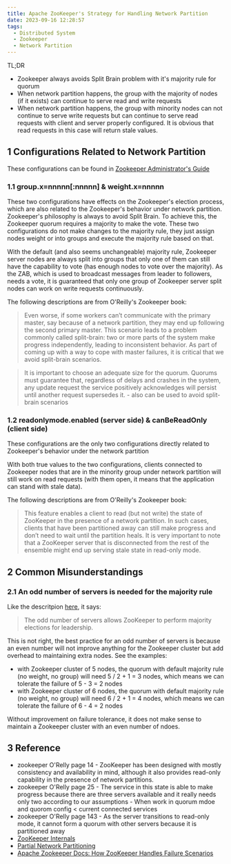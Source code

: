 ```yaml
---
title: Apache ZooKeeper's Strategy for Handling Network Partition
date: 2023-09-16 12:28:57
tags:
  - Distributed System
  - Zookeeper
  - Network Partition
---
```


TL;DR

- Zookeeper always avoids Split Brain problem with it's majority rule for quorum
- When network partition happens, the group with the majority of nodes (if it exists) can continue to serve read and write requests
- When network partition happens, the group with minority nodes can not continue to serve write requests but can continue to serve read requests with client and server properly configured. It is obvious that read requests in this case will return stale values.

<!--more-->

## 1 Configurations Related to Network Partition

These configurations can be found in [Zookeeper Administrator's Guide](https://zookeeper.apache.org/doc/r3.4.9/zookeeperAdmin.html)

### 1.1 group.x=nnnnn[:nnnnn] & weight.x=nnnnn

These two configurations have effects on the Zookeeper's election process, which are also related to the Zookeeper's behavior under network partition. Zookeeper's philosophy is always to avoid Split Brain. To achieve this, the Zookeeper quorum requires a majority to make the vote. These two configurations do not make changes to the majority rule, they just assign nodes weight or into groups and execute the majority rule based on that.

With the default (and also seems unchangeable) majority rule, Zookeeper server nodes are always split into groups that only one of them can still have the capability to vote (has enough nodes to vote over the majority). As the ZAB, which is used to broadcast messages from leader to followers, needs a vote, it is guaranteed that only one group of Zookeeper server split nodes can work on write requests continuously.

The following descriptions are from O'Reilly's Zookeeper book:

> Even worse, if some workers can’t communicate with the primary master, say because of a network partition, they may end up following the second primary master. This scenario leads to a problem commonly called split-brain: two or more parts of the system make progress independently, leading to inconsistent behavior. As part of coming up with a way to cope with master failures, it is critical that we avoid split-brain scenarios.

> It is important to choose an adequate size for the quorum. Quorums must guarantee that, regardless of delays and crashes in the system, any update request the service positively acknowledges will persist until another request supersedes it. - also can be used to avoid split-brain scenarios

### 1.2 readonlymode.enabled (server side) & canBeReadOnly (client side)

These configurations are the only two configurations directly related to Zookeeper's behavior under the network partition

With both true values to the two configurations, clients connected to Zookeeper nodes that are in the minority group under network partition will still work on read requests (with them open, it means that the application can stand with stale data).

The following descriptions are from O'Reilly's Zookeeper book:

> This feature enables a client to read (but not write) the state of ZooKeeper in the presence of a network partition. In such cases, clients that have been partitioned away can still make progress and don’t need to wait until the partition heals. It is very important to note that a ZooKeeper server that is disconnected from the rest of the ensemble might end up serving stale state in read-only mode.

## 2 Common Misunderstandings

### 2.1 An odd number of servers is needed for the majority rule

Like the descritpion [here](https://docs.confluent.io/platform/current/kafka-metadata/zk-production.html#:~:text=In%20a%20production%20environment%2C%20the,perform%20majority%20elections%20for%20leadership.), it says:

> The odd number of servers allows ZooKeeper to perform majority elections for leadership.

This is not right, the best practice for an odd number of servers is because an even number will not improve anything for the Zookeeper cluster but add overhead to maintaining extra nodes. See the examples:

- with Zookeeper cluster of 5 nodes, the quorum with default majority rule (no weight, no group) will need 5 / 2 + 1 = 3 nodes, which means we can tolerate the failure of 5 - 3 = 2 nodes
- with Zookeeper cluster of 6 nodes, the quorum with default majority rule (no weight, no group) will need 6 / 2 + 1 = 4 nodes, which means we can tolerate the failure of 6 - 4 = 2 nodes

Without improvement on failure tolerance, it does not make sense to maintain a Zookeeper cluster with an even number of ndoes.

## 3 Reference

- zookeeper O'Relly page 14 - ZooKeeper has been designed with mostly consistency and availability in mind, although it also provides read-only capability in the presence of network partitions.
- zookeeper O'Relly page 25 - The service in this state is able to make progress because there are three servers available and it really needs only two according to our assumptions - When work in quorum mdoe and quorom config < current connected services
- zookeeper O'Relly page 143 - As the server transitions to read-only mode, it cannot form a quorum with other servers because it is partitioned away
- [ZooKeeper Internals](https://zookeeper.apache.org/doc/current/zookeeperInternals.html#sc_guaranteesPropertiesDefinitions)
- [Partial Network Partitioning](https://dl.acm.org/doi/pdf/10.1145/3576192)
- [Apache Zookeeper Docs: How ZooKeeper Handles Failure Scenarios](https://cwiki.apache.org/confluence/display/ZOOKEEPER/FailureScenarios)
